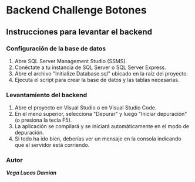 # Backend Challenge Botones 

## Instrucciones para levantar el backend



### Configuración de la base de datos
1. Abre SQL Server Management Studio (SSMS).
2. Conéctate a tu instancia de SQL Server o SQL Server Express.
3. Abre el archivo "Initialize Database.sql" ubicado en la raíz del proyecto.
4. Ejecuta el script para crear la base de datos y las tablas necesarias.

### Levantamiento del backend
1. Abre el proyecto en Visual Studio o en Visual Studio Code.
2. En el menú superior, selecciona "Depurar" y luego "Iniciar depuración" (o presiona la tecla F5).
3. La aplicación se compilará y se iniciará automáticamente en el modo de depuración.
4. Si todo ha ido bien, deberías ver un mensaje en la consola indicando que el servidor está corriendo.

### Autor
***Vega Lucas Damian***